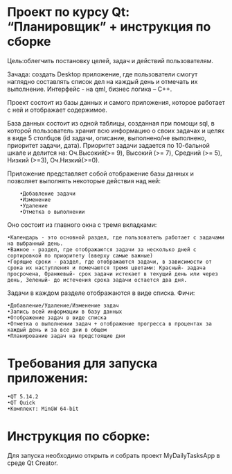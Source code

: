 # Проект по курсу Qt: “Планировщик” + инструкция по сборке
Цель:облегчить постановку целей, задач и действий пользователям.

Зачада: создать Desktop приложение, где пользователи смогут наглядно составлять список дел на каждый день и отмечать их выполнение. Интерфейс - на qml, бизнес логика – C++.

Проект состоит из базы данных и самого приложения, которое работает с ней и отображает содержимое.

База данных  состоит из одной таблицы, созданная при помощи sql, в которой пользователь хранит  всю информацию о своих задачах и целях в виде 5 столбцов  (id задачи, описание, выполнено/не выполнено, приоритет задачи, дата). Приоритет задачи задается по 10-бальной шкале и делится на: Оч.Высокий(>= 9), Высокий (>= 7), Средний (>= 5), Низкий (>=3), Оч.Низкий(>=0).

Приложение представляет собой отображение базы данных и позволяет  выполнять некоторые действия над ней:

		•Добавление задачи
		•Изменение 
		•Удаление
		•Отметка о выполнении
		
 Оно состоит из главного окна с тремя вкладками: 
 
	•Календарь - это основной раздел, где пользователь работает с задачами на выбранный день.
	•Важное - раздел, где отображаются задачи за несколько дней с сортировкой по приоритету (вверху самые важные)
	•Горящие сроки - раздел, где отображаются задачи, в зависимости от срока их наступления и помечаются тремя цветами: Красный- задача просрочена, Оранжевый- срок задачи истекает в текущий день или через день, Зеленый- до истечения срока задачи остается два дня. 

Задачи в каждом разделе отображаются в виде списка.
Фичи:

	•Добавление/Удаление/Изменение задач
	•Запись всей информации в базу данных
	•Отображение задач в виде списка
	•Отметка о выполнении задач + отображение прогресса в процентах за каждый день и за все дни в общем 
	•Планирование задач на предстоящие дни	
# Требования для запуска приложения:

	•QT 5.14.2
	•QT Quick
	•Комплект: MinGW 64-bit

# Инструкция по сборке:
Для запуска необходимо открыть и собрать проект MyDailyTasksApp в среде Qt Creator.
